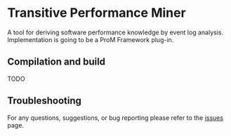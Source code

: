 # Transitive Performance Miner

A tool for deriving software performance knowledge by event log analysis. Implementation is
going to be a ProM Framework plug-in.

## Compilation and build

TODO

## Troubleshooting

For any questions, suggestions, or bug reporting please refer to the
[issues](https://github.com/kostmetallist/transitive-performance-miner/issues) page.

